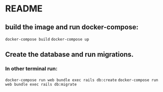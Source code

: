 # README

## build the image and run docker-compose:

`docker-compose build`
`docker-compose up`

## Create the database and run migrations.

### In other terminal run:

`docker-compose run web bundle exec rails db:create`
`docker-compose run web bundle exec rails db:migrate`